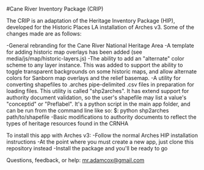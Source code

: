 #Cane River Inventory Package (CRIP)

The CRIP is an adaptation of the Heritage Inventory Package (HIP), developed for the Historic Places LA installation of Arches v3.  Some of the changes made are as follows:

-General rebranding for the Cane River National Heritage Area
-A template for adding historic map overlays has been added (see media/js/map/historic-layers.js)
-The ability to add an "alternate" color scheme to any layer instance.  This was added to support the ability to toggle transparent backgrounds on some historic maps, and allow alternate colors for Sanborn map overlays and the relief basemap.
-A utility for converting shapefiles to .arches pipe-delimited .csv files in preparation for loading files.  This utility is called "shp2arches".  It has extend support for authority document validation, so the user's shapefile may list a value's "conceptid" or "Preflabel".  It's a python script in the main app folder, and can be run from the command line like so:
    $: python shp2arches path/to/shapefile
-Basic modifications to authority documents to reflect the types of heritage resources found in the CRNHA

To install this app with Arches v3:
-Follow the normal Arches HIP installation instructions
-At the point where you must create a new app, just clone this repository instead
-Install the package and you'll be ready to go

Questions, feedback, or help: mr.adamcox@gmail.com